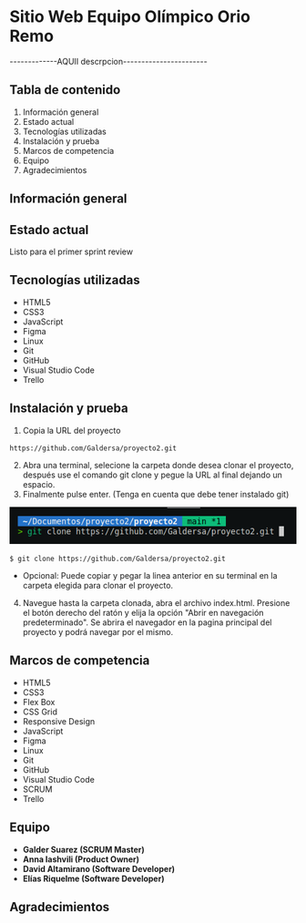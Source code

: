 # Sitio Web Equipo Olímpico Orio Remo

-------------AQUII descrpcion-----------------------

## Tabla de contenido

1. Información general
2. Estado actual
3. Tecnologías utilizadas
4. Instalación y prueba
5. Marcos de competencia
6. Equipo
7. Agradecimientos

## Información general

## Estado actual

Listo para el primer sprint review

## Tecnologías utilizadas

* HTML5
* CSS3
* JavaScript
* Figma
* Linux
* Git
* GitHub
* Visual Studio Code
* Trello

## Instalación y prueba

1. Copia la URL del proyecto
   
```
https://github.com/Galdersa/proyecto2.git
```

2. Abra una terminal, selecione la carpeta donde desea clonar el proyecto, después use el comando git clone y pegue la URL al final dejando un espacio.
3. Finalmente pulse enter. (Tenga en cuenta que debe tener instalado git)

![Imagen git clone](img/git-clone.png) 

```
$ git clone https://github.com/Galdersa/proyecto2.git
```
* Opcional: Puede copiar y pegar la linea anterior en su terminal en la carpeta elegida para clonar el proyecto.

4. Navegue hasta la carpeta clonada, abra el archivo index.html. Presione el botón derecho del ratón y elija la opción "Abrir en navegación predeterminado". Se abrira el navegador en la pagina 
   principal del proyecto y podrá navegar por el mismo.
   
## Marcos de competencia

* HTML5
* CSS3
* Flex Box
* CSS Grid
* Responsive Design
* JavaScript
* Figma
* Linux
* Git
* GitHub
* Visual Studio Code
* SCRUM
* Trello

## Equipo

* **Galder Suarez (SCRUM Master)**  
* **Anna Iashvili (Product Owner)**  
* **David Altamirano (Software Developer)**  
* **Elías Riquelme (Software Developer)**  

## Agradecimientos



